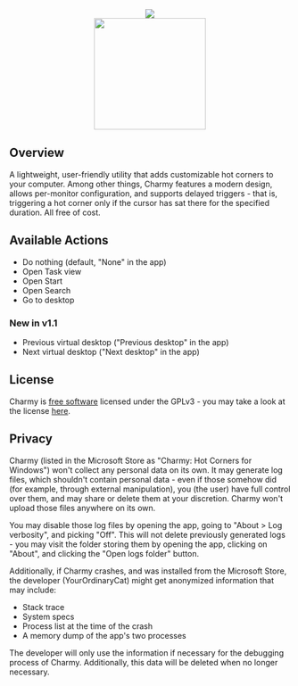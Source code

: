 <div align="center">
  <img loading="lazy" src="src/HotCorner.Package/Images/Square44x44Logo.scale-400.png">
</div>
<div align="center">
  <a href="https://apps.microsoft.com/detail/9p5pk6tvqxf7?cid=CharmyGitHub&mode=direct">
    <img loading="lazy" src="https://get.microsoft.com/images/en-us%20dark.svg" width="200">
  </a>
</div>

## Overview

A lightweight, user-friendly utility that adds customizable hot corners to your computer. Among other things, Charmy features a modern design, allows per-monitor configuration, and supports delayed triggers - that is, triggering a hot corner only if the cursor has sat there for the specified duration. All free of cost.

## Available Actions

- Do nothing (default, "None" in the app)
- Open Task view
- Open Start
- Open Search
- Go to desktop

### New in v1.1

- Previous virtual desktop ("Previous desktop" in the app)
- Next virtual desktop ("Next desktop" in the app)

## License

Charmy is [free software](https://www.gnu.org/philosophy/free-sw.html) licensed under the GPLv3 - you may take a look at the license [here](https://github.com/YourOrdinaryCat/Charmy/blob/9b363da5f930142223c5e6ff807a38803624acb4/LICENSE.txt).

## Privacy

Charmy (listed in the Microsoft Store as "Charmy: Hot Corners for Windows") won't collect any personal data on its own. It may generate log files, which shouldn't contain personal data - even if those somehow did (for example, through external manipulation), you (the user) have full control over them, and may share or delete them at your discretion. Charmy won't upload those files anywhere on its own.

You may disable those log files by opening the app, going to "About > Log verbosity", and picking "Off". This will not delete previously generated logs - you may visit the folder storing them by opening the app, clicking on "About", and clicking the "Open logs folder" button.

Additionally, if Charmy crashes, and was installed from the Microsoft Store, the developer (YourOrdinaryCat) might get anonymized information that may include:

- Stack trace
- System specs
- Process list at the time of the crash
- A memory dump of the app's two processes

The developer will only use the information if necessary for the debugging process of Charmy. Additionally, this data will be deleted when no longer necessary.
